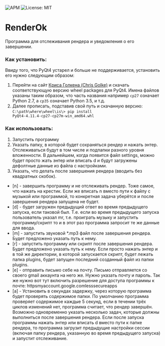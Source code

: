  ![APM](https://img.shields.io/badge/python-2.7-green)  ![License: MIT](https://img.shields.io/badge/License-MIT-yellow.svg)

# RenderOk

Программа для отслеживания рендера и уведомления о его завершении.

### Как установить:

Ввиду того, что PyQt4 устарел и больше не поддерживается, установить его нужно следующим образом:

1. Перейти на сайт [Криса Голкена (Chris Golke)](https://www.lfd.uci.edu/~gohlke/pythonlibs/#pyqt4) и скачать соответствующую версию wheel packages для PyQt4. Имена файлов указаны таким образом, что часть названия  например `cp27` означает Python 2.7,  а `cp35` означает Python 3.5, и т.д.
2.  Далее прописать, подставив свой путь и скачанную версию:
   `C:\path\where\wheel\is\> pip install PyQt4‑4.11.4‑cp27‑cp27m‑win_amd64.whl`

### Как  использовать:

1. Запустить программу
2. Указать папку, в которой будет сохраняться рендер и нажать энтер. 
    Отслеживаться будут в том числе и подпапки разного уровня вложенности. 
    В дальнейшем, когда появится файл settings, можно будет просто жать энтер 
    или вписать d и будут загружены дефолтные данные из файла с настройками.
3. Указать, что делать после завершения рендера (вводить без квадратных скобок).
  - [n] - завершить программу и не отслеживать рендер. Тоже самое, что нажать на крестик. 
    Если же вписать n вместо пути к файлу с музыкой или программой, 
    то конкретная задача уберётся и после завершения рендера запущена не будет.
  - [d] - будет загружен предыдущий ответ во время предыдущего запуска, если таковой был.
    Т.е. если во время предыдущего запуска пользователь указал mr, т.е. проиграть музыку и
    запустить программу/скрипт то и в этот раз программа запросит те же данные для ввода.
  - [m] - запустить звуковой *.mp3 файл после завершения рендера. Будет предложено указать путь к нему.
  - [r] - запустить программу или скрипт после завершения рендера. Будет предложено указать путь к нему.
    Если просто нажать энтер и в той же директории, в которой запускается скрипт, будет лежать папка plugins, 
    будет запущен последний созданный файл из папки plugins.
  - [e] - отправить письмо себе на почту. Письмо отправляется со своего gmail аккаунта на него же.
    Нужно указать почту и пароль. Так же нужно вот тут включить разрешение для доступа программы к почте: 
    httpsmyaccount.google.comlesssecureapps
  - [a] - Установить в секундах задержку, через которую программа будет проверять содержимое папки.
    По умолчанию программа проверяет содержимое каждые 5 секунд, если в течении трёх циклов изменений нет, 
    программа считает, что рендер завершён. Возможно одновременно указать несколько задач, 
    которые должны выполниться после завершения рендера.
    Если после запуска программы нажать энтер или вписать d вместо пути к папке рендера, то программа загрузит
    предыдущие настройки сессии (включая папку рендера, указанную во время предыдущего запуска) и запустит отслеживание.

